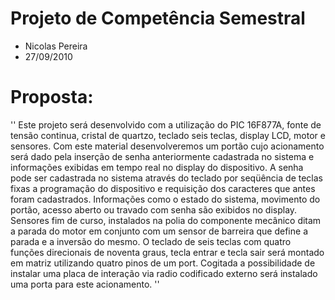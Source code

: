 # Projeto de Competência Semestral
- Nicolas Pereira
- 27/09/2010
# Proposta: 
''
Este projeto será desenvolvido com a utilização do PIC 16F877A, fonte de tensão continua, cristal de quartzo, teclado seis teclas, display LCD, motor e sensores.
Com este material desenvolveremos um portão cujo acionamento será dado pela inserção de senha anteriormente cadastrada no sistema e informações exibidas em tempo real no display do dispositivo.
A senha pode ser cadastrada no sistema através do teclado por seqüência de teclas fixas a programação do dispositivo e requisição dos caracteres que antes foram cadastrados.
Informações como o estado do sistema, movimento do portão, acesso aberto ou travado com senha são exibidos no display.
Sensores fim de curso, instalados na polia do componente mecânico ditam a parada do motor em conjunto com um sensor de barreira que define a parada e a inversão do mesmo.
O teclado de seis teclas com quatro funções direcionais de noventa graus, tecla entrar e tecla sair será montado em matriz utilizando quatro pinos de um port.
Cogitada a possibilidade de instalar uma placa de interação via radio codificado externo será instalado uma porta para este acionamento.
''
